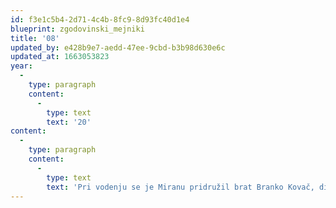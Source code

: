 ```yaml
---
id: f3e1c5b4-2d71-4c4b-8fc9-8d93fc40d1e4
blueprint: zgodovinski_mejniki
title: '08'
updated_by: e428b9e7-aedd-47ee-9cbd-b3b98d630e6c
updated_at: 1663053823
year:
  -
    type: paragraph
    content:
      -
        type: text
        text: '20'
content:
  -
    type: paragraph
    content:
      -
        type: text
        text: 'Pri vodenju se je Miranu pridružil brat Branko Kovač, dipl. inž. les. Od takrat skupaj vodita podjetje.'
---
```

